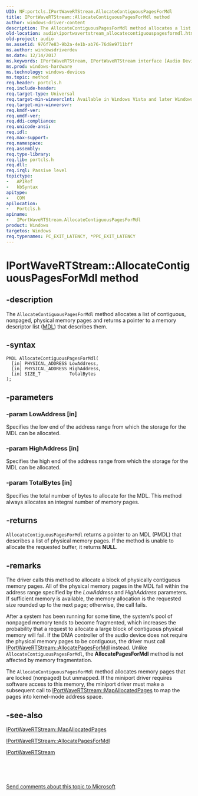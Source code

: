 ```yaml
---
UID: NF:portcls.IPortWaveRTStream.AllocateContiguousPagesForMdl
title: IPortWaveRTStream::AllocateContiguousPagesForMdl method
author: windows-driver-content
description: The AllocateContiguousPagesForMdl method allocates a list of contiguous, nonpaged, physical memory pages and returns a pointer to a memory descriptor list (MDL) that describes them.
old-location: audio\iportwavertstream_allocatecontiguouspagesformdl.htm
old-project: audio
ms.assetid: 976f7e83-9b2a-4e1b-ab76-76d8e9711bff
ms.author: windowsdriverdev
ms.date: 12/14/2017
ms.keywords: IPortWaveRTStream, IPortWaveRTStream interface [Audio Devices], AllocateContiguousPagesForMdl method, IPortWaveRTStream::AllocateContiguousPagesForMdl, audio.iportwavertstream_allocatecontiguouspagesformdl, portcls/IPortWaveRTStream::AllocateContiguousPagesForMdl, audmp-routines_92ff395d-072b-4a11-b856-3afc1a024289.xml, AllocateContiguousPagesForMdl method [Audio Devices], IPortWaveRTStream interface, AllocateContiguousPagesForMdl, AllocateContiguousPagesForMdl method [Audio Devices]
ms.prod: windows-hardware
ms.technology: windows-devices
ms.topic: method
req.header: portcls.h
req.include-header: 
req.target-type: Universal
req.target-min-winverclnt: Available in Windows Vista and later Windows operating systems.
req.target-min-winversvr: 
req.kmdf-ver: 
req.umdf-ver: 
req.ddi-compliance: 
req.unicode-ansi: 
req.idl: 
req.max-support: 
req.namespace: 
req.assembly: 
req.type-library: 
req.lib: portcls.h
req.dll: 
req.irql: Passive level
topictype:
-	APIRef
-	kbSyntax
apitype:
-	COM
apilocation:
-	Portcls.h
apiname:
-	IPortWaveRTStream.AllocateContiguousPagesForMdl
product: Windows
targetos: Windows
req.typenames: PC_EXIT_LATENCY, *PPC_EXIT_LATENCY
---
```


# IPortWaveRTStream::AllocateContiguousPagesForMdl method


## -description


The <code>AllocateContiguousPagesForMdl</code> method allocates a list of contiguous, nonpaged, physical memory pages and returns a pointer to a memory descriptor list (<a href="https://msdn.microsoft.com/library/windows/hardware/ff554414">MDL</a>) that describes them.


## -syntax


````
PMDL AllocateContiguousPagesForMdl(
  [in] PHYSICAL_ADDRESS LowAddress,
  [in] PHYSICAL_ADDRESS HighAddress,
  [in] SIZE_T           TotalBytes
);
````


## -parameters




### -param LowAddress [in]

Specifies the low end of the address range from which the storage for the MDL can be allocated.


### -param HighAddress [in]

Specifies the high end of the address range from which the storage for the MDL can be allocated.


### -param TotalBytes [in]

Specifies the total number of bytes to allocate for the MDL. This method always allocates an integral number of memory pages.


## -returns


<code>AllocateContiguousPagesForMdl</code> returns a pointer to an MDL (PMDL) that describes a list of physical memory pages. If the method is unable to allocate the requested buffer, it returns <b>NULL</b>.



## -remarks


The driver calls this method to allocate a block of physically contiguous memory pages. All of the physical memory pages in the MDL fall within the address range specified by the <i>LowAddress</i> and <i>HighAddress</i> parameters. If sufficient memory is available, the memory allocation is the requested size rounded up to the next page; otherwise, the call fails.

After a system has been running for some time, the system's pool of nonpaged memory tends to become fragmented, which increases the probability that a request to allocate a large block of contiguous physical memory will fail. If the DMA controller of the audio device does not require the physical memory pages to be contiguous, the driver must call <a href="https://msdn.microsoft.com/library/windows/hardware/ff536925">IPortWaveRTStream::AllocatePagesForMdl</a> instead. Unlike <code>AllocateContiguousPagesForMdl</code>, the <b>AllocatePagesForMdl</b> method is not affected by memory fragmentation.

The <code>AllocateContiguousPagesforMdl</code> method allocates memory pages that are locked (nonpaged) but unmapped. If the miniport driver requires software access to this memory, the miniport driver must make a subsequent call to <a href="https://msdn.microsoft.com/library/windows/hardware/ff536932">IPortWaveRTStream::MapAllocatedPages</a> to map the pages into kernel-mode address space.



## -see-also

<a href="https://msdn.microsoft.com/library/windows/hardware/ff536932">IPortWaveRTStream::MapAllocatedPages</a>

<a href="https://msdn.microsoft.com/library/windows/hardware/ff536925">IPortWaveRTStream::AllocatePagesForMdl</a>

<a href="..\portcls\nn-portcls-iportwavertstream.md">IPortWaveRTStream</a>

 

 

<a href="mailto:wsddocfb@microsoft.com?subject=Documentation%20feedback [audio\audio]:%20IPortWaveRTStream::AllocateContiguousPagesForMdl method%20 RELEASE:%20(12/14/2017)&amp;body=%0A%0APRIVACY STATEMENT%0A%0AWe use your feedback to improve the documentation. We don't use your email address for any other purpose, and we'll remove your email address from our system after the issue that you're reporting is fixed. While we're working to fix this issue, we might send you an email message to ask for more info. Later, we might also send you an email message to let you know that we've addressed your feedback.%0A%0AFor more info about Microsoft's privacy policy, see http://privacy.microsoft.com/en-us/default.aspx." title="Send comments about this topic to Microsoft">Send comments about this topic to Microsoft</a>

